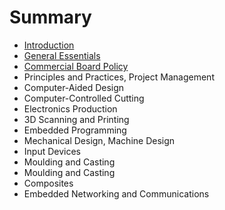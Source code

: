 # Summary

* [Introduction](README.md)
* [General Essentials](general_essentials.md)
* [Commercial Board Policy](commercial_board_policy.md)
* Principles and Practices, Project Management
* Computer-Aided Design
* Computer-Controlled Cutting
* Electronics Production
* 3D Scanning and Printing
* Embedded Programming
* Mechanical Design, Machine Design
* Input Devices
* Moulding and Casting
* Moulding and Casting
* Composites
* Embedded Networking and Communications

